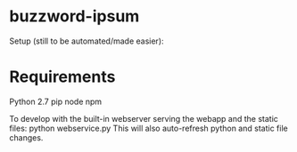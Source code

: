 buzzword-ipsum
==============

Setup (still to be automated/made easier):

Requirements
===
Python 2.7
pip
node
npm

To develop with the built-in webserver serving the webapp and the static
files:
    python webservice.py
This will also auto-refresh python and static file changes.
